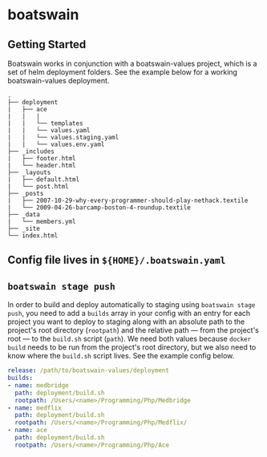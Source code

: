 # boatswain

## Getting Started
Boatswain works in conjunction with a boatswain-values project, which is a set of helm deployment folders. See the example below for a working boatswain-values deployment.
```
.
├── deployment
|   ├── ace
|   |   |
|   |   └── templates
|   |   └── values.yaml
|   |   └── values.staging.yaml
|   |   └── values.env.yaml
├── _includes
|   ├── footer.html
|   └── header.html
├── _layouts
|   ├── default.html
|   └── post.html
├── _posts
|   ├── 2007-10-29-why-every-programmer-should-play-nethack.textile
|   └── 2009-04-26-barcamp-boston-4-roundup.textile
├── _data
|   └── members.yml
├── _site
└── index.html
```

## Config file lives in `${HOME}/.boatswain.yaml`

## `boatswain stage push`
In order to build and deploy automatically to staging using `boatswain stage push`, you need to add a `builds` array in your config with an entry for each project you want to deploy to staging along with an absolute path to the project's root directory (`rootpath`) and the relative path — from the project's root — to the `build.sh` script (`path`). We need both values because `docker build` needs to be run from the project's root directory, but we also need to know where the `build.sh` script lives. See the example config below.

```yaml
release: /path/to/boatswain-values/deployment
builds:
- name: medbridge
  path: deployment/build.sh
  rootpath: /Users/<name>/Programming/Php/Medbridge
- name: medflix
  path: deployment/build.sh
  rootpath: /Users/<name>/Programming/Php/Medflix/
- name: ace
  path: deployment/build.sh
  rootpath: /Users/<name>/Programming/Php/Ace
```
